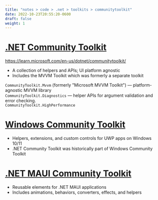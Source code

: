 ```yaml
---
title: "notes > code > .net > toolkits > communitytoolkit"
date: 2022-10-23T20:55:20-0600
draft: false
weight: 1
---
```

# [.NET Community Toolkit](https://github.com/CommunityToolkit/dotnet)  
<https://learn.microsoft.com/en-us/dotnet/communitytoolkit/>  
- A collection of helpers and APIs; UI platform agnostic
- Includes the MVVM Toolkit which was formerly a separate toolkit

`CommunityToolkit.Mvvm` (formerly "Microsoft MVVM Toolkit") — platform-agnostic MVVM library  
`CommunityToolkit.Diagnostics` — helper APIs for argument validation and error checking.  
`CommunityToolkit.HighPerformance`  

# [Windows Community Toolkit](https://learn.microsoft.com/en-us/windows/communitytoolkit/)
- Helpers, extensions, and custom controls for UWP apps on Windows 10/11
- .NET Community Toolkit was historically part of Windows Community Toolkit

# [.NET MAUI Community Toolkit](https://learn.microsoft.com/en-us/dotnet/communitytoolkit/maui/)
- Reusable elements for .NET MAUI applications
- Includes animations, behaviors, converters, effects, and helpers
